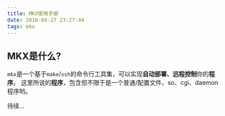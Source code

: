 ```yaml
---
title: MKX使用手册
date: 2016-04-27 23:27:44
tags: mkx
---
```


## MKX是什么?
`mkx`是一个基于`make`/`ssh`的命令行工具集，可以实现**自动部署、远程控制**你的**程序**。
这里所说的**程序**，包含但不限于是一个普通/配置文件、so、cgi、daemon程序哟。


待续...